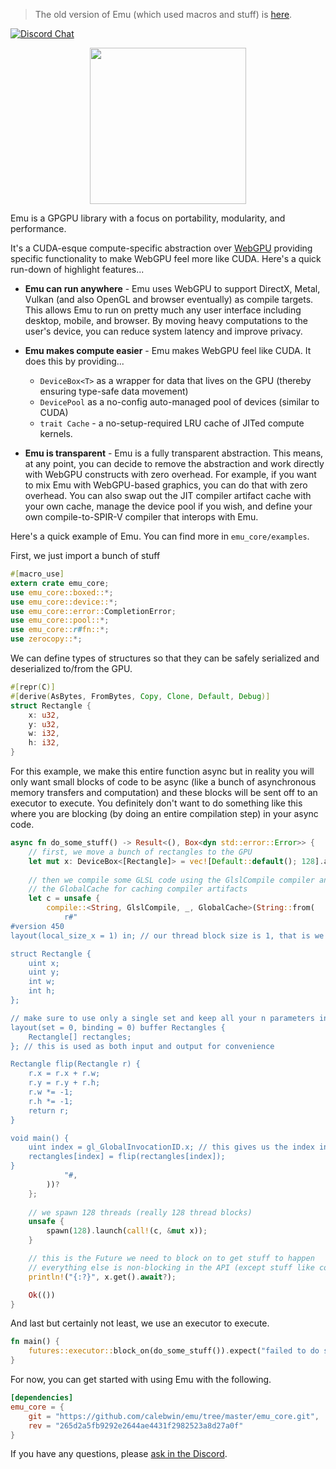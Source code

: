 > The old version of Emu (which used macros and stuff) is [here](https://github.com/calebwin/emu/tree/master/em).

[![Discord Chat](https://img.shields.io/discord/308323056592486420.svg)](https://discord.gg/WqhrRQ)

<p align="center">
<!-- <img width="250px" src="https://i.imgur.com/kTap42K.png"/> -->
    <img width="250px" src="https://i.imgur.com/CZEkdK1.png"/>
</p>

Emu is a GPGPU library with a focus on portability, modularity, and performance. 

It's a CUDA-esque compute-specific abstraction over [WebGPU](https://github.com/gfx-rs/wgpu-rs) providing specific functionality to make WebGPU feel more like CUDA. Here's a quick run-down of highlight features...

- **Emu can run anywhere** - Emu uses WebGPU to support DirectX, Metal, Vulkan (and also OpenGL and browser eventually) as compile targets. This allows Emu to run on pretty much any user interface including desktop, mobile, and browser. By moving 
heavy computations to the user's device, you can reduce system latency and improve privacy.

- **Emu makes compute easier** - Emu makes WebGPU feel like CUDA. It does this by providing...
    - `DeviceBox<T>` as a wrapper for data that lives on the GPU (thereby ensuring type-safe data movement)
    - `DevicePool` as a no-config auto-managed pool of devices (similar to CUDA)
    - `trait Cache` - a no-setup-required LRU cache of JITed compute kernels.
    
- **Emu is transparent** - Emu is a fully transparent abstraction. This means, at any point, you can decide to remove the abstraction and work directly with WebGPU constructs with zero overhead. For example, if you want to mix Emu with WebGPU-based graphics, you can do that with zero overhead. You can also swap out the JIT compiler artifact cache with your own cache, manage the device pool if you wish, and define your own compile-to-SPIR-V compiler that interops with Emu.

Here's a quick example of Emu. You can find more in `emu_core/examples`.

First, we just import a bunch of stuff
```rust
#[macro_use]
extern crate emu_core;
use emu_core::boxed::*;
use emu_core::device::*;
use emu_core::error::CompletionError;
use emu_core::pool::*;
use emu_core::r#fn::*;
use zerocopy::*;
```
We can define types of structures so that they can be safely serialized and deserialized to/from the GPU.
```rust
#[repr(C)]
#[derive(AsBytes, FromBytes, Copy, Clone, Default, Debug)]
struct Rectangle {
    x: u32,
    y: u32,
    w: i32,
    h: i32,
}
```
For this example, we make this entire function async but in reality you will only want small blocks of code to be async (like a bunch of asynchronous memory transfers and computation) and these blocks will be sent off to an executor to execute. You definitely don't want to do something like this where you are blocking (by doing an entire compilation step) in your async code.
```rust
async fn do_some_stuff() -> Result<(), Box<dyn std::error::Error>> {
    // first, we move a bunch of rectangles to the GPU
    let mut x: DeviceBox<[Rectangle]> = vec![Default::default(); 128].as_device_boxed()?;
    
    // then we compile some GLSL code using the GlslCompile compiler and
    // the GlobalCache for caching compiler artifacts
    let c = unsafe {
        compile::<String, GlslCompile, _, GlobalCache>(String::from(
            r#"
#version 450
layout(local_size_x = 1) in; // our thread block size is 1, that is we only have 1 thread per block

struct Rectangle {
    uint x;
    uint y;
    int w;
    int h;
};

// make sure to use only a single set and keep all your n parameters in n storage buffers in bindings 0 to n-1
layout(set = 0, binding = 0) buffer Rectangles {
    Rectangle[] rectangles;
}; // this is used as both input and output for convenience

Rectangle flip(Rectangle r) {
    r.x = r.x + r.w;
    r.y = r.y + r.h;
    r.w *= -1;
    r.h *= -1;
    return r;
}

void main() {
    uint index = gl_GlobalInvocationID.x; // this gives us the index in the x dimension of the thread space
    rectangles[index] = flip(rectangles[index]);
}
            "#,
        ))?
    };
    
    // we spawn 128 threads (really 128 thread blocks)
    unsafe {
        spawn(128).launch(call!(c, &mut x));
    }

    // this is the Future we need to block on to get stuff to happen
    // everything else is non-blocking in the API (except stuff like compilation)
    println!("{:?}", x.get().await?);

    Ok(())
}
```
And last but certainly not least, we use an executor to execute.
```rust
fn main() {
    futures::executor::block_on(do_some_stuff()).expect("failed to do stuff on GPU");
}
```

For now, you can get started with using Emu with the following.
```toml
[dependencies]
emu_core = {
    git = "https://github.com/calebwin/emu/tree/master/emu_core.git",
    rev = "265d2a5fb9292e2644ae4431f2982523a8d27a0f"
}
```

If you have any questions, please [ask in the Discord](https://discord.gg/WqhrRQ).
